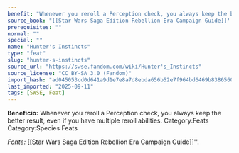 ```yaml
---
benefit: "Whenever you reroll a Perception check, you always keep the better result, even if you have multiple reroll abilities. Category:Feats Category:Species Feats"
source_book: "[[Star Wars Saga Edition Rebellion Era Campaign Guide]]''"
prerequisites: ""
normal: ""
special: ""
name: "Hunter's Instincts"
type: "feat"
slug: "hunter-s-instincts"
source_url: "https://swse.fandom.com/wiki/Hunter's_Instincts"
source_license: "CC BY-SA 3.0 (Fandom)"
import_hash: "ad045053cd0d641a9d1e7e8a7d8ebda656b52e7f964bd6469b83865606362b14"
last_imported: "2025-09-11"
tags: [SWSE, Feat]
---
```

**Beneficio:** Whenever you reroll a Perception check, you always keep the better result, even if you have multiple reroll abilities. Category:Feats Category:Species Feats

*Fonte:* [[Star Wars Saga Edition Rebellion Era Campaign Guide]]''.